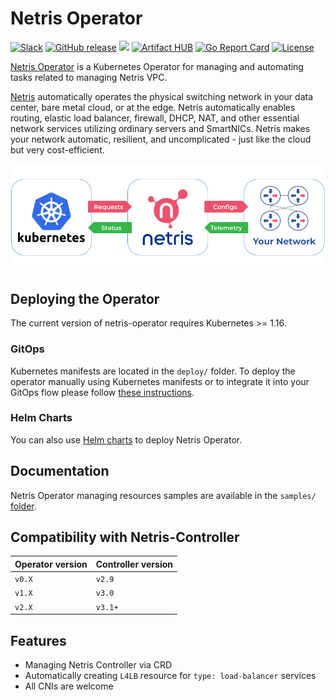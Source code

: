 # Netris Operator

[![Slack](https://img.shields.io/badge/slack-@netrisai-blue.svg?logo=slack)](https://www.netris.ai/slack/)
[![GitHub release](https://img.shields.io/github/v/tag/netrisai/netris-operator.svg?label=release&sort=semver)](https://github.com/netrisai/netris-operator/releases)
[![](https://github.com/netrisai/netris-operator/workflows/Create%20release/badge.svg)](https://github.com/netrisai/netris-operator/actions)
[![Artifact HUB](https://img.shields.io/endpoint?url=https://artifacthub.io/badge/repository/netrisai)](https://artifacthub.io/packages/helm/netrisai/netris-operator)
[![Go Report Card](https://goreportcard.com/badge/github.com/netrisai/netris-operator)](https://goreportcard.com/report/github.com/netrisai/netris-operator)
[![License](https://img.shields.io/badge/License-Apache%202.0-blue.svg)](https://opensource.org/licenses/Apache-2.0)


[Netris Operator](https://github.com/netrisai/netris-operator) is a Kubernetes Operator for managing and automating tasks related to managing Netris VPC.

[Netris](https://netris.ai) automatically operates the physical switching network in your data center, bare metal cloud, or at the edge. Netris automatically enables routing, elastic load balancer, firewall, DHCP, NAT, and other essential network services utilizing ordinary servers and SmartNICs. Netris makes your network automatic, resilient, and uncomplicated - just like the cloud but very cost-efficient.


![](diagram.png)


## Deploying the Operator
The current version of netris-operator requires Kubernetes >= 1.16.

### GitOps
Kubernetes manifests are located in the `deploy/` folder. To deploy the operator manually using Kubernetes manifests or to integrate it into your GitOps flow please follow [these instructions](./deploy/). 

### Helm Charts

You can also use [Helm charts](./deploy/charts/netris-operator) to deploy Netris Operator.
## Documentation
Netris Operator managing resources samples are available in the `samples/` [folder](./samples/).

## Compatibility with Netris-Controller
  | Operator version | Controller version |
  | -----------------| -------------------|
  | `v0.X`           | `v2.9`             |
  | `v1.X`           | `v3.0`             |
  | `v2.X`           | `v3.1+`            |


## Features
* Managing Netris Controller via CRD
* Automatically creating `L4LB` resource for `type: load-balancer` services
* All CNIs are welcome
